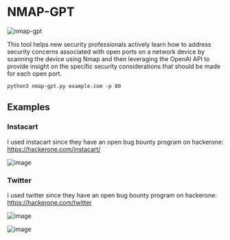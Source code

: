 # NMAP-GPT

![nmap-gpt](https://user-images.githubusercontent.com/63926014/221396066-0ace46a1-bb97-4fc0-825c-412f4e2dbc4d.png)

This tool helps new security professionals actively learn how to address security concerns associated with open ports on a network device by scanning the device using Nmap and then leveraging the OpenAI API to provide insight on the specific security considerations that should be made for each open port.


```python3
python3 nmap-gpt.py example.com -p 80
```

## Examples 

### Instacart

I used instacart since they have an open bug bounty program on hackerone: https://hackerone.com/instacart/

![image](https://user-images.githubusercontent.com/63926014/218787405-c4fdd27d-06b6-44e6-ae97-174033dd2288.png)

### Twitter

I used twitter since they have an open bug bounty program on hackerone: https://hackerone.com/twitter

![image](https://user-images.githubusercontent.com/63926014/218797253-d5d01fed-e425-4379-9dfa-f29d862a82ec.png)

![image](https://user-images.githubusercontent.com/63926014/218797293-41bd2fc3-0c65-4d46-a103-fe79f56a9cbf.png)
